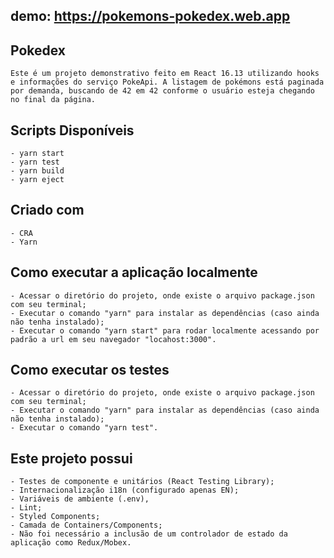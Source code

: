 ## demo: https://pokemons-pokedex.web.app 

## Pokedex
    Este é um projeto demonstrativo feito em React 16.13 utilizando hooks e informações do serviço PokeApi. A listagem de pokémons está paginada por demanda, buscando de 42 em 42 conforme o usuário esteja chegando no final da página.

## Scripts Disponíveis
    - yarn start
    - yarn test
    - yarn build
    - yarn eject

## Criado com
    - CRA
    - Yarn

## Como executar a aplicação localmente
    - Acessar o diretório do projeto, onde existe o arquivo package.json com seu terminal;
    - Executar o comando "yarn" para instalar as dependências (caso ainda não tenha instalado);
    - Executar o comando "yarn start" para rodar localmente acessando por padrão a url em seu navegador "locahost:3000".

## Como executar os testes
    - Acessar o diretório do projeto, onde existe o arquivo package.json com seu terminal;
    - Executar o comando "yarn" para instalar as dependências (caso ainda não tenha instalado);
    - Executar o comando "yarn test".

## Este projeto possui
    - Testes de componente e unitários (React Testing Library);
    - Internacionalização i18n (configurado apenas EN);
    - Variáveis de ambiente (.env),
    - Lint;
    - Styled Components;
    - Camada de Containers/Components;
    - Não foi necessário a inclusão de um controlador de estado da aplicação como Redux/Mobex.
